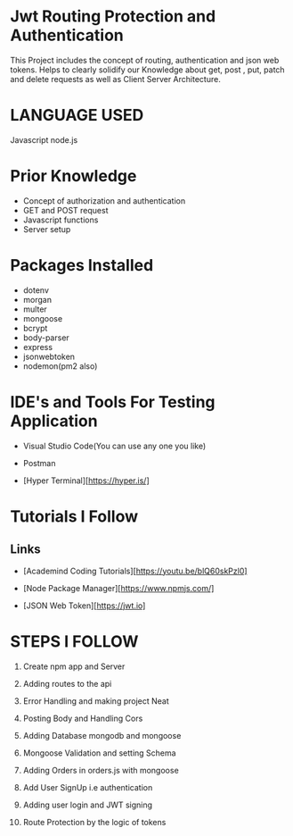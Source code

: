 # Jwt Routing Protection and Authentication 

This Project includes the concept of routing, authentication and json web tokens. Helps to clearly solidify our Knowledge about get, post , put, patch and delete requests as well as Client Server Architecture.

# LANGUAGE USED

Javascript node.js

# Prior Knowledge

* Concept of authorization and authentication
* GET and POST request
* Javascript functions 
* Server setup


# Packages Installed

* dotenv
* morgan
* multer
* mongoose
* bcrypt
* body-parser
* express
* jsonwebtoken
* nodemon(pm2 also)

# IDE's and Tools For Testing Application

* Visual Studio Code(You can use any one you like)

* Postman

* [Hyper Terminal][https://hyper.is/]



# Tutorials I Follow

## Links

* [Academind Coding Tutorials][https://youtu.be/blQ60skPzl0]

* [Node Package Manager][https://www.npmjs.com/]

* [JSON Web Token][https://jwt.io]



# STEPS I FOLLOW

1. Create npm app and Server

2. Adding routes to the api

3. Error Handling and making project Neat 

4. Posting Body and Handling Cors

5. Adding Database mongodb and mongoose

6. Mongoose Validation and setting Schema

7. Adding Orders in orders.js with mongoose

8. Add User SignUp i.e authentication

9. Adding user login and JWT signing

10. Route Protection by the logic of tokens

